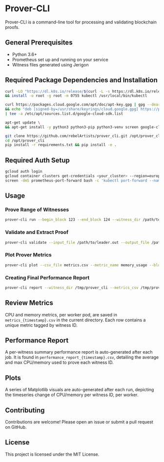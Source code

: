 
# Prover-CLI

Prover-CLI is a command-line tool for processing and validating blockchain proofs.

## General Prerequisites

- Python 3.6+
- Prometheus set up and running on your service
- Witness files generated using Jerigon

## Required Package Dependencies and Installation

```bash
curl -LO "https://dl.k8s.io/release/$(curl -L -s https://dl.k8s.io/release/stable.txt)/bin/linux/amd64/kubectl" \
&& install -o root -g root -m 0755 kubectl /usr/local/bin/kubectl

curl https://packages.cloud.google.com/apt/doc/apt-key.gpg | gpg --dearmor -o /usr/share/keyrings/cloud.google.gpg \
&& echo "deb [signed-by=/usr/share/keyrings/cloud.google.gpg] https://packages.cloud.google.com/apt cloud-sdk main" \
| tee -a /etc/apt/sources.list.d/google-cloud-sdk.list

apt-get update \
&& apt-get install -y python3 python3-pip python3-venv screen google-cloud-cli google-cloud-cli-gke-gcloud-auth-plugin

git clone https://github.com/rebelArtists/prover_cli.git /opt/prover_cli
cd /opt/prover_cli
pip install -r requirements.txt && pip install -e .
```

## Required Auth Setup

```bash
gcloud auth login
gcloud container clusters get-credentials <your_cluster> --region=europe-west3
screen -dmS prometheus-port-forward bash -c 'kubectl port-forward --namespace kube-prometheus --address localhost svc/prometheus-operated 9090:9090'
```

## Usage

### Prove Range of Witnesses

```bash
prover-cli run --begin_block 123 --end_block 124 --witness_dir /path/to/witnesses
```

### Validate and Extract Proof

```bash
prover-cli validate --input_file /path/to/leader.out --output_file /path/to/cleaned_proof.json
```

### Plot Prover Metrics

```bash
prover-cli plot --csv_file metrics.csv --metric_name memory_usage --block_number 123
```

### Creating Final Performance Report

```bash
prover-cli report --witness_dir /tmp/prover_cli --metrics_csv /tmp/prover_cli/metrics.csv
```

## Review Metrics

CPU and memory metrics, per worker pod, are saved in `metrics_{timestamp}.csv` in the current directory. Each row contains a unique metric tagged by witness ID.

## Performance Report

A per-witness summary performance report is auto-generated after each job. It is found in `performance_report_{timestamp}.csv`, detailing the average and max CPU/memory used to prove each witness ID.

## Plots

A series of Matplotlib visuals are auto-generated after each run, depicting the timeseries change of CPU/memory per witness ID, per worker.

## Contributing

Contributions are welcome! Please open an issue or submit a pull request on GitHub.

## License

This project is licensed under the MIT License.
